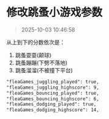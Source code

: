 # 修改跳蚤小游戏参数

> 2025-10-03 10:46:58

从上到下的分数依次是：
1. 跳蚤耍耍(颠球)
2. 跳蚤蹦蹦(下劈不落地)
3. 跳蚤溜溜(不被撞下平台)

```txt
"fleaGames_juggling_played": true,
"fleaGames_juggling_highscore": 9,
"fleaGames_bouncing_played": true,
"fleaGames_bouncing_highscore": 6,
"fleaGames_dodging_played": true,
"fleaGames_dodging_highscore": 14,
```
